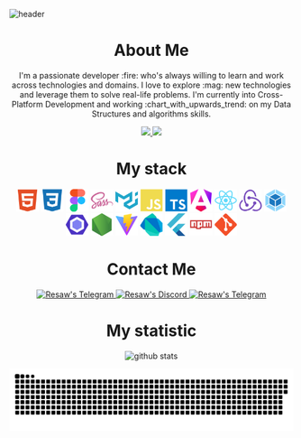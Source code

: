 ![header](https://capsule-render.vercel.app/api?type=waving&color=gradient&height=256&section=header&text=Hello%20there!&fontSize=75&animation=fadeIn&fontAlignY=38&desc=Welcome%20to%20my%20GitHub%20profile!%20Put%20stars,%20fork%20and%20contribute!&descAlignY=51&descAlign=62)
<h1 align="center">
  About Me
</h1>
<p align="center">
  I'm a passionate developer :fire: who's always willing to learn and work across technologies and domains. I love to explore :mag: new technologies and leverage them to solve real-life problems. I'm currently into Cross-Platform Development and working :chart_with_upwards_trend: on my Data Structures and algorithms skills.
</p>

<p align="center">
  <a href="https://wakatime.com/@Resaw">
   <img src="https://komarev.com/ghpvc/?username=Resaw-git" /> <img src="https://wakatime.com/badge/user/cf66488a-73c3-4032-ab15-c6e8cd6e7780.svg" />
  </a>
</p>



<h1 align="center">
  My stack 
</h1>
<p align="center">
<a target="_blank"><img title="HTML5" height="40" src="https://raw.githubusercontent.com/devicons/devicon/master/icons/html5/html5-plain.svg"></a>
<a target="_blank"><img title="CSS3" height="40" src="https://raw.githubusercontent.com/devicons/devicon/master/icons/css3/css3-plain.svg"></a>
<a target="_blank"><img title="Figma" height="40" src="https://raw.githubusercontent.com/devicons/devicon/master/icons/figma/figma-original.svg"></a>
<a target="_blank"><img title="SASS SCSS" height="40" src="https://raw.githubusercontent.com/devicons/devicon/master/icons/sass/sass-original.svg"></a>
<a target="_blank"><img title="React Material UI" height="40" src="https://raw.githubusercontent.com/devicons/devicon/master/icons/materialui/materialui-plain.svg"></a>
<a target="_blank"><img title="JavaScript" height="40" src="https://raw.githubusercontent.com/devicons/devicon/master/icons/javascript/javascript-plain.svg"></a>
<a target="_blank"><img title="TypeScript" height="40" src="https://raw.githubusercontent.com/devicons/devicon/master/icons/typescript/typescript-plain.svg"></a>
<a target="_blank"><img title="Angular" height="40" src="https://raw.githubusercontent.com/devicons/devicon/master/icons/angular/angular-original.svg"></a>
<a target="_blank"><img title="React" height="40" src="https://raw.githubusercontent.com/devicons/devicon/master/icons/react/react-original.svg"></a>
<a target="_blank"><img title="Redux" height="40" src="https://raw.githubusercontent.com/devicons/devicon/master/icons/redux/redux-original.svg"></a>
<a target="_blank"><img title="Webpack" height="40" src="https://raw.githubusercontent.com/devicons/devicon/master/icons/webpack/webpack-original.svg"></a>
<a target="_blank"><img title="ES Lint" height="40" src="https://raw.githubusercontent.com/devicons/devicon/master/icons/eslint/eslint-original.svg"></a>
<a target="_blank"><img title="Node JS" height="40" src="https://raw.githubusercontent.com/devicons/devicon/master/icons/nodejs/nodejs-original.svg"></a>  
<a target="_blank"><img title="Vite JS" height="40" src="https://raw.githubusercontent.com/devicons/devicon/master/icons/vitejs/vitejs-original.svg"></a> 
<a target="_blank"><img title="Dart" height="40" src="https://github.com/devicons/devicon/blob/master/icons/dart/dart-original.svg"></a>
<a target="_blank"><img title="Flutter" height="40" src="https://raw.githubusercontent.com/devicons/devicon/master/icons/flutter/flutter-original.svg"></a>
<a target="_blank"><img title="NPM" height="40" src="https://raw.githubusercontent.com/devicons/devicon/master/icons/npm/npm-original-wordmark.svg"></a>
<a target="_blank"><img title="Git" height="40" src="https://raw.githubusercontent.com/devicons/devicon/master/icons/git/git-plain.svg"></a>
  

</p>
 <h1 align="center">
  Contact Me
</h1>
<p align="center">
<a href="https://t.me/atw_Resaw">
  <img alt="Resaw's Telegram" width="40px" src="https://www.svgrepo.com/show/354443/telegram.svg"/>
</a>
  
  
<a href="https://discordapp.com/users/410744319243190272">
  <img alt="Resaw's Discord" width="40px" src="https://www.svgrepo.com/show/331368/discord-v2.svg" />
</a>
  
  <a href="mailto:resavv@gmail.com">
  <img alt="Resaw's Telegram" width="40px" src="https://www.svgrepo.com/show/223047/gmail.svg"/>
</a>
</p>


 <h1 align="center">
  My statistic
</h1> 
<p align="center">
  <picture>
    <source media="(prefers-color-scheme: dark)" srcset="https://github-readme-stats.vercel.app/api?username=Resaw-git&theme=github_dark&show_icons=true&count_private=true" />
    <source media="(prefers-color-scheme: light)" srcset="https://github-readme-stats.vercel.app/api?username=Resaw-git&show_icons=true&count_private=true" />
    <img alt="github stats" src="https://github-readme-stats.vercel.app/api?username=Resaw-git" />
  </picture>
</p>


<picture>
  <source media="(prefers-color-scheme: dark)" srcset="https://github.com/Resaw-git/Resaw-git/blob/output/github-contribution-grid-snake-dark.svg" />
  <source media="(prefers-color-scheme: light)" srcset="https://github.com/Resaw-git/Resaw-git/blob/output/github-contribution-grid-snake.svg" />
  <img alt="github-snake" src="https://github.com/Resaw-git/Resaw-git/blob/output/github-contribution-grid-snake.svg" />
</picture>

